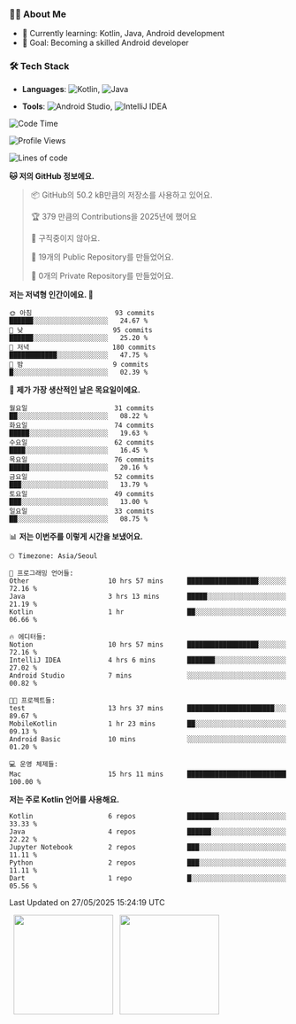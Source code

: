 ### 👨‍💻 About Me
- 🌱 Currently learning: Kotlin, Java, Android development
- 🎯 Goal: Becoming a skilled Android developer

### 🛠 Tech Stack
- **Languages**: ![Kotlin](https://img.shields.io/badge/Kotlin-0095D5?style=flat-square&logo=kotlin&logoColor=white), 
![Java](https://img.shields.io/badge/Java-007396?style=flat-square&logo=coffeescript&logoColor=white)

- **Tools**:
![Android Studio](https://img.shields.io/badge/Android%20Studio-3DDC84?style=flat-square&logo=android-studio&logoColor=white), 
![IntelliJ IDEA](https://img.shields.io/badge/IntelliJ%20IDEA-000000?style=flat-square&logo=intellij-idea&logoColor=white)

<!--START_SECTION:waka-->
![Code Time](http://img.shields.io/badge/Code%20Time-158%20hrs%2031%20mins-blue)

![Profile Views](http://img.shields.io/badge/Profile%20Views-2-blue)

![Lines of code](https://img.shields.io/badge/%EC%A0%80%EB%8A%94%20%EC%97%AC%ED%83%9C%EA%B9%8C%EC%A7%80%20-278.4%20thousand%20%EC%A4%84%EC%9D%98%20%EC%BD%94%EB%93%9C%EB%A5%BC%20%EC%9E%91%EC%84%B1%ED%96%88%EC%96%B4%EC%9A%94.-blue)

**🐱 저의 GitHub 정보에요.** 

> 📦 GitHub의 50.2 kB만큼의 저장소를 사용하고 있어요. 
 > 
> 🏆 379 만큼의 Contributions을 2025년에 했어요
 > 
> 🚫 구직중이지 않아요.
 > 
> 📜 19개의 Public Repository를 만들었어요. 
 > 
> 🔑 0개의 Private Repository를 만들었어요. 
 > 
**저는 저녁형 인간이에요. 🦉** 

```text
🌞 아침                     93 commits          ██████░░░░░░░░░░░░░░░░░░░   24.67 % 
🌆 낮　                     95 commits          ██████░░░░░░░░░░░░░░░░░░░   25.20 % 
🌃 저녁                     180 commits         ████████████░░░░░░░░░░░░░   47.75 % 
🌙 밤　                     9 commits           █░░░░░░░░░░░░░░░░░░░░░░░░   02.39 % 
```
📅 **제가 가장 생산적인 날은 목요일이에요.** 

```text
월요일                      31 commits          ██░░░░░░░░░░░░░░░░░░░░░░░   08.22 % 
화요일                      74 commits          █████░░░░░░░░░░░░░░░░░░░░   19.63 % 
수요일                      62 commits          ████░░░░░░░░░░░░░░░░░░░░░   16.45 % 
목요일                      76 commits          █████░░░░░░░░░░░░░░░░░░░░   20.16 % 
금요일                      52 commits          ███░░░░░░░░░░░░░░░░░░░░░░   13.79 % 
토요일                      49 commits          ███░░░░░░░░░░░░░░░░░░░░░░   13.00 % 
일요일                      33 commits          ██░░░░░░░░░░░░░░░░░░░░░░░   08.75 % 
```


📊 **저는 이번주를 이렇게 시간을 보냈어요.** 

```text
🕑︎ Timezone: Asia/Seoul

💬 프로그래밍 언어들: 
Other                    10 hrs 57 mins      ██████████████████░░░░░░░   72.16 % 
Java                     3 hrs 13 mins       █████░░░░░░░░░░░░░░░░░░░░   21.19 % 
Kotlin                   1 hr                ██░░░░░░░░░░░░░░░░░░░░░░░   06.66 % 

🔥 에디터들: 
Notion                   10 hrs 57 mins      ██████████████████░░░░░░░   72.16 % 
IntelliJ IDEA            4 hrs 6 mins        ███████░░░░░░░░░░░░░░░░░░   27.02 % 
Android Studio           7 mins              ░░░░░░░░░░░░░░░░░░░░░░░░░   00.82 % 

🐱‍💻 프로젝트들: 
test                     13 hrs 37 mins      ██████████████████████░░░   89.67 % 
MobileKotlin             1 hr 23 mins        ██░░░░░░░░░░░░░░░░░░░░░░░   09.13 % 
Android Basic            10 mins             ░░░░░░░░░░░░░░░░░░░░░░░░░   01.20 % 

💻 운영 체제들: 
Mac                      15 hrs 11 mins      █████████████████████████   100.00 % 
```

**저는 주로 Kotlin 언어를 사용해요.** 

```text
Kotlin                   6 repos             ████████░░░░░░░░░░░░░░░░░   33.33 % 
Java                     4 repos             ██████░░░░░░░░░░░░░░░░░░░   22.22 % 
Jupyter Notebook         2 repos             ███░░░░░░░░░░░░░░░░░░░░░░   11.11 % 
Python                   2 repos             ███░░░░░░░░░░░░░░░░░░░░░░   11.11 % 
Dart                     1 repo              █░░░░░░░░░░░░░░░░░░░░░░░░   05.56 % 
```




 Last Updated on 27/05/2025 15:24:19 UTC
<!--END_SECTION:waka-->

<p>
  <img height="180em" src="https://github-readme-stats.vercel.app/api?username=JongHyun070105&show_icons=true&include_all_commits=true&bg_color=0d1117&title_color=ffffff&text_color=c9d1d9&icon_color=79ff97">
  <img height="180em" src="https://github-readme-stats.vercel.app/api/top-langs/?username=JongHyun070105&layout=compact&langs_count=4&bg_color=0d1117&title_color=ffffff&text_color=c9d1d9&hide=php,jupyter%20notebook&hide_repo=EcoStep,mimir,git-session">
</p>
